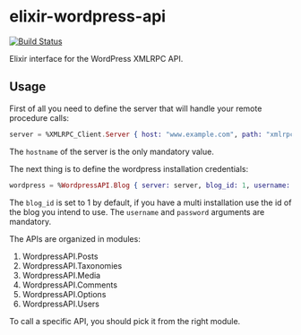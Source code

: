 # elixir-wordpress-api
[![Build Status](https://travis-ci.org/ciamiz/elixir-wordpress-api.svg?branch=master)](https://travis-ci.org/ciamiz/elixir-wordpress-api)

Elixir interface for the WordPress XMLRPC API.

## Usage

First of all you need to define the server that will handle your remote procedure calls:

```elixir
server = %XMLRPC_Client.Server { host: "www.example.com", path: "xmlrpc.php", port: 80 }
```
The ```hostname``` of the server is the only mandatory value.

The next thing is to define the wordpress installation credentials:

```elixir
wordpress = %WordpressAPI.Blog { server: server, blog_id: 1, username: "example", password: "password" }
```
The ```blog_id``` is set to 1 by default, if you have a multi installation use the id of the blog you intend to use.
The ```username``` and ```password``` arguments are mandatory.

The APIs are organized in modules:

  1. WordpressAPI.Posts
  2. WordpressAPI.Taxonomies
  3. WordpressAPI.Media
  4. WordpressAPI.Comments
  5. WordpressAPI.Options
  6. WordpressAPI.Users

To call a specific API, you should pick it from the right module.
